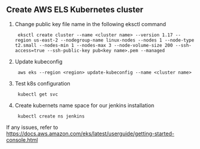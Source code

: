 ## Create AWS ELS Kubernetes cluster ##

1. Change public key file name in the following eksctl command

        eksctl create cluster --name <cluster name> --version 1.17 --region us-east-2 --nodegroup-name linux-nodes --nodes 1 --node-type t2.small --nodes-min 1 --nodes-max 3 --node-volume-size 200 --ssh-access=true --ssh-public-key pub<key name>.pem --managed

2. Update kubeconfig

        aws eks --region <region> update-kubeconfig --name <cluster name>
    
3. Test k8s configuration

        kubectl get svc
    
4. Create kubernets name space for our jenkins installation

        kubectl create ns jenkins

If any issues, refer to https://docs.aws.amazon.com/eks/latest/userguide/getting-started-console.html

